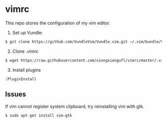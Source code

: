 # vimrc

This repo stores the configuration of my vim editor.

1. Set up Vundle:

```bash
$ git clone https://github.com/VundleVim/Vundle.vim.git ~/.vim/bundle/Vundle.vim
```

2. Clone .vimrc

```bash
$ wget https://raw.githubusercontent.com/xiongxiongufl/vimrc/master/.vimrc ~/
```

3. Install plugins

```vim
:PluginInstall
```

## Issues

If vim cannot register system clipboard, try reinstalling vim with gtk.

```bash
$ sudo apt-get install vim-gtk
```
